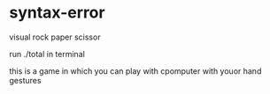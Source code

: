 # syntax-error
visual rock paper scissor

run ./total in terminal

this is a game in which you can play with cpomputer with youor hand gestures
